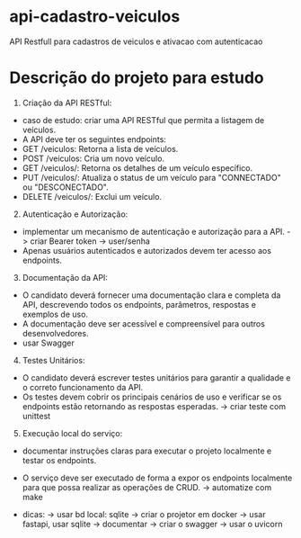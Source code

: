 # api-cadastro-veiculos
API Restfull para cadastros de veiculos e ativacao com autenticacao


# Descrição do projeto para estudo

 1.	Criação da API RESTful: 
  -	caso de estudo: criar uma API RESTful que permita a listagem de veículos.
  -	A API deve ter os seguintes endpoints: 
   - GET /veiculos: Retorna a lista de veículos.
   - POST /veiculos: Cria um novo veículo.
   - GET /veiculos/: Retorna os detalhes de um veículo específico.
   - PUT /veiculos/: Atualiza o status de um veículo para "CONNECTADO" ou "DESCONECTADO".
   - DELETE /veiculos/: Exclui um veículo.

 2.	Autenticação e Autorização: 
  - implementar um mecanismo de autenticação e autorização para a API. -> criar Bearer token -> user/senha
  - Apenas usuários autenticados e autorizados devem ter acesso aos endpoints.

 3.	Documentação da API: 
  - O candidato deverá fornecer uma documentação clara e completa da API, descrevendo todos os endpoints, parâmetros, respostas e exemplos de uso.
  - A documentação deve ser acessível e compreensível para outros desenvolvedores.
   - usar Swagger

 4.	Testes Unitários: 
  - O candidato deverá escrever testes unitários para garantir a qualidade e o correto funcionamento da API.
  - Os testes devem cobrir os principais cenários de uso e verificar se os endpoints estão retornando as respostas esperadas.
   -> criar teste com unittest

 5.	Execução local do serviço: 
 - documentar instruções claras para executar o projeto localmente e testar os endpoints.
 - O serviço deve ser executado de forma a expor os endpoints localmente para que possa realizar as operações de CRUD. -> automatize com make

 - dicas:
   -> usar bd local: sqlite
   -> criar o projetor em docker
   -> usar fastapi, usar sqlite
   -> documentar 
   -> criar o swagger
   -> usar o uvicorn
